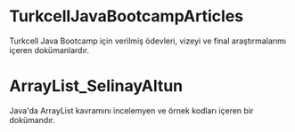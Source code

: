 # TurkcellJavaBootcampArticles
Turkcell Java Bootcamp için verilmiş ödevleri, vizeyi ve final araştırmalarımı içeren dokümanlardır.
# ArrayList_SelinayAltun
Java'da ArrayList kavramını incelemyen ve örnek kodları içeren bir dokümandır.
